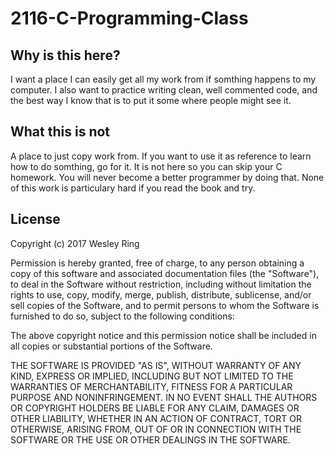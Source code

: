 # 2116-C-Programming-Class
## Why is this here?
I want a place I can easily get all my work from if somthing happens to my computer.
I also want to practice writing clean, well commented code, and the best way I know that is to put it some where people might see it.
## What this is not
A place to just copy work from. If you want to use it as reference to learn how to do somthing, go for it. It is not here so you can skip your C homework. You will never become a better programmer by doing that. None of this work is particulary hard if you read the book and try.


## License 
Copyright (c) 2017 Wesley Ring

Permission is hereby granted, free of charge, to any person obtaining a copy of this software and associated documentation files (the "Software"), to deal in the Software without restriction, including without limitation the rights to use, copy, modify, merge, publish, distribute, sublicense, and/or sell copies of the Software, and to permit persons to whom the Software is furnished to do so, subject to the following conditions:

The above copyright notice and this permission notice shall be included in all copies or substantial portions of the Software.

THE SOFTWARE IS PROVIDED "AS IS", WITHOUT WARRANTY OF ANY KIND, EXPRESS OR IMPLIED, INCLUDING BUT NOT LIMITED TO THE WARRANTIES OF MERCHANTABILITY, FITNESS FOR A PARTICULAR PURPOSE AND NONINFRINGEMENT. IN NO EVENT SHALL THE AUTHORS OR COPYRIGHT HOLDERS BE LIABLE FOR ANY CLAIM, DAMAGES OR OTHER LIABILITY, WHETHER IN AN ACTION OF CONTRACT, TORT OR OTHERWISE, ARISING FROM, OUT OF OR IN CONNECTION WITH THE SOFTWARE OR THE USE OR OTHER DEALINGS IN THE SOFTWARE.
